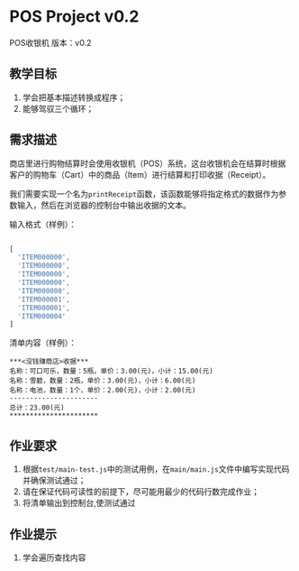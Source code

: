 # POS Project v0.2

POS收银机 版本：v0.2

## 教学目标

1. 学会把基本描述转换成程序；
2. 能够驾驭三个循环；

## 需求描述

商店里进行购物结算时会使用收银机（POS）系统，这台收银机会在结算时根据客户的购物车（Cart）中的商品（Item）进行结算和打印收据（Receipt）。

我们需要实现一个名为```printReceipt```函数，该函数能够将指定格式的数据作为参数输入，然后在浏览器的控制台中输出收据的文本。

输入格式（样例）：

```javascript

[
  'ITEM000000',
  'ITEM000000',
  'ITEM000000',
  'ITEM000000',
  'ITEM000000',
  'ITEM000001',
  'ITEM000001',
  'ITEM000004'
]

```

清单内容（样例）：  

```
***<没钱赚商店>收据***
名称：可口可乐，数量：5瓶，单价：3.00(元)，小计：15.00(元)
名称：雪碧，数量：2瓶，单价：3.00(元)，小计：6.00(元)
名称：电池，数量：1个，单价：2.00(元)，小计：2.00(元)
----------------------
总计：23.00(元)
**********************
```

## 作业要求

1. 根据```test/main-test.js```中的测试用例，在```main/main.js```文件中编写实现代码并确保测试通过；
2. 请在保证代码可读性的前提下，尽可能用最少的代码行数完成作业；
3. 将清单输出到控制台,使测试通过

## 作业提示


1. 学会遍历查找内容
